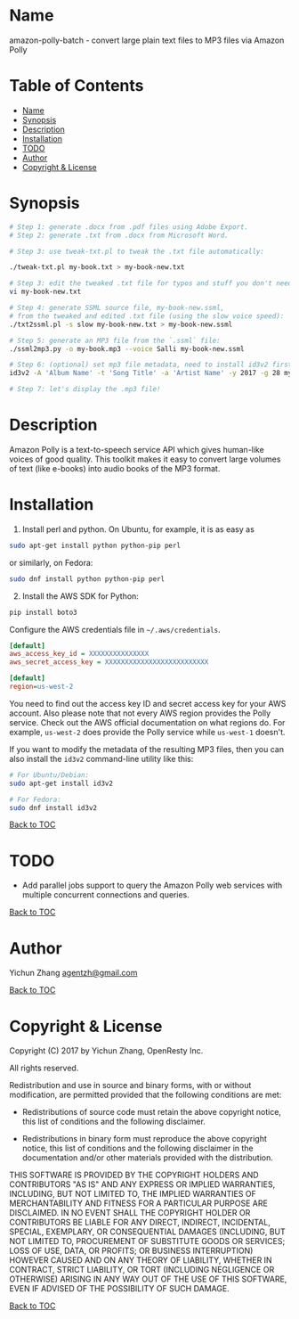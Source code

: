 Name
====

amazon-polly-batch - convert large plain text files to MP3 files via Amazon Polly

Table of Contents
=================

* [Name](#name)
* [Synopsis](#synopsis)
* [Description](#description)
* [Installation](#installation)
* [TODO](#todo)
* [Author](#author)
* [Copyright & License](#copyright--license)

Synopsis
========

```bash
# Step 1: generate .docx from .pdf files using Adobe Export.
# Step 2: generate .txt from .docx from Microsoft Word.

# Step 3: use tweak-txt.pl to tweak the .txt file automatically:

./tweak-txt.pl my-book.txt > my-book-new.txt

# Step 3: edit the tweaked .txt file for typos and stuff you don't need etc.
vi my-book-new.txt

# Step 4: generate SSML source file, my-book-new.ssml,
# from the tweaked and edited .txt file (using the slow voice speed):
./txt2ssml.pl -s slow my-book-new.txt > my-book-new.ssml

# Step 5: generate an MP3 file from the `.ssml` file:
./ssml2mp3.py -o my-book.mp3 --voice Salli my-book-new.ssml

# Step 6: (optional) set mp3 file metadata, need to install id3v2 first:
id3v2 -A 'Album Name' -t 'Song Title' -a 'Artist Name' -y 2017 -g 28 my-book.mp3

# Step 7: let's display the .mp3 file!
```

Description
===========

Amazon Polly is a text-to-speech service API which gives human-like voices of good quality. This
toolkit makes it easy to convert large volumes of text (like e-books) into audio books of the MP3
format.

Installation
============

1. Install perl and python. On Ubuntu, for example, it is as easy as

```bash
sudo apt-get install python python-pip perl
```

or similarly, on Fedora:

```bash
sudo dnf install python python-pip perl
```
2. Install the AWS SDK for Python:

```bash
pip install boto3
```

Configure the AWS credentials file in `~/.aws/credentials`.

```ini
[default]
aws_access_key_id = XXXXXXXXXXXXXXX
aws_secret_access_key = XXXXXXXXXXXXXXXXXXXXXXXXXX

[default]
region=us-west-2
```

You need to find out the access key ID and secret access key for your AWS account. Also please note that
not every AWS region provides the Polly service. Check out the AWS official documentation on what regions
do. For example, `us-west-2` does provide the Polly service while `us-west-1` doesn't.

If you want to modify the metadata of the resulting MP3 files, then you can also install
the `id3v2` command-line utility like this:

```bash
# For Ubuntu/Debian:
sudo apt-get install id3v2

# For Fedora:
sudo dnf install id3v2
```

[Back to TOC](#table-of-contents)

TODO
====

* Add parallel jobs support to query the Amazon Polly web services with multiple concurrent
connections and queries.

[Back to TOC](#table-of-contents)

Author
======

Yichun Zhang <agentzh@gmail.com>

[Back to TOC](#table-of-contents)

Copyright & License
===================

Copyright (C) 2017 by Yichun Zhang, OpenResty Inc.

All rights reserved.

Redistribution and use in source and binary forms, with or without modification, are permitted provided that the following conditions are met:

* Redistributions of source code must retain the above copyright notice, this list of conditions and the following disclaimer.

* Redistributions in binary form must reproduce the above copyright notice, this list of conditions and the following disclaimer in the documentation and/or other materials provided with the distribution.

THIS SOFTWARE IS PROVIDED BY THE COPYRIGHT HOLDERS AND CONTRIBUTORS "AS IS" AND ANY EXPRESS OR IMPLIED WARRANTIES, INCLUDING, BUT NOT LIMITED TO, THE IMPLIED WARRANTIES OF MERCHANTABILITY AND FITNESS FOR A PARTICULAR PURPOSE ARE DISCLAIMED. IN NO EVENT SHALL THE COPYRIGHT HOLDER OR CONTRIBUTORS BE LIABLE FOR ANY DIRECT, INDIRECT, INCIDENTAL, SPECIAL, EXEMPLARY, OR CONSEQUENTIAL DAMAGES (INCLUDING, BUT NOT LIMITED TO, PROCUREMENT OF SUBSTITUTE GOODS OR SERVICES; LOSS OF USE, DATA, OR PROFITS; OR BUSINESS INTERRUPTION) HOWEVER CAUSED AND ON ANY THEORY OF LIABILITY, WHETHER IN CONTRACT, STRICT LIABILITY, OR TORT (INCLUDING NEGLIGENCE OR OTHERWISE) ARISING IN ANY WAY OUT OF THE USE OF THIS SOFTWARE, EVEN IF ADVISED OF THE POSSIBILITY OF SUCH DAMAGE.

[Back to TOC](#table-of-contents)


